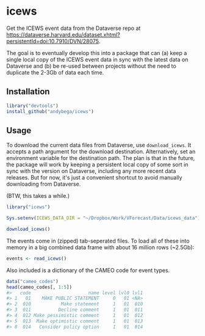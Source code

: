 <!-- README.md is generated from README.Rmd. Please edit that file -->
icews
=====

Get the ICEWS event data from the Dataverse repo at <https://dataverse.harvard.edu/dataset.xhtml?persistentId=doi:10.7910/DVN/28075>.

The goal is to eventually develop this into a package that can (a) keep a single local copy of the ICEWS event data in sync with the latest data on Dataverse and (b) be re-used between projects without the need to duplicate the 2-3Gb of data each time.

Installation
------------

``` r
library("devtools")
install_github("andybega/icews")
```

Usage
-----

To download the current data files from Dataverse, use `download_icews`. It accepts a path argument for the download destination. Alternatively, set an environment variable for the destination path. The plan is that in the future, the package will work by keeping a persistent local copy of some sort in sync with the version on Dataverse, including any more recent data releases. But for now, it's just a convenient shortcut to avoid manually downloading from Dataverse.

(BTW, this takes a while.)

``` r
library("icews")

Sys.setenv(ICEWS_DATA_DIR = "~/Dropbox/Work/VForecast/Data/icews_data")

download_icews()
```

The events come in (zipped) tab-seperated files. To load all of these into memory in a big combined data frame with about 16 million rows (~2.5Gb):

``` r
events <- read_icews()
```

Also included is a dictionary of the CAMEO code for event types.

``` r
data("cameo_codes")
head(cameo_codes[, 1:5])
#>   code                     name level lvl0 lvl1
#> 1   01    MAKE PUBLIC STATEMENT     0   01 <NA>
#> 2  010           Make statement     1   01  010
#> 3  011          Decline comment     1   01  011
#> 4  012 Make pessimistic comment     1   01  012
#> 5  013  Make optimistic comment     1   01  013
#> 6  014   Consider policy option     1   01  014
```
